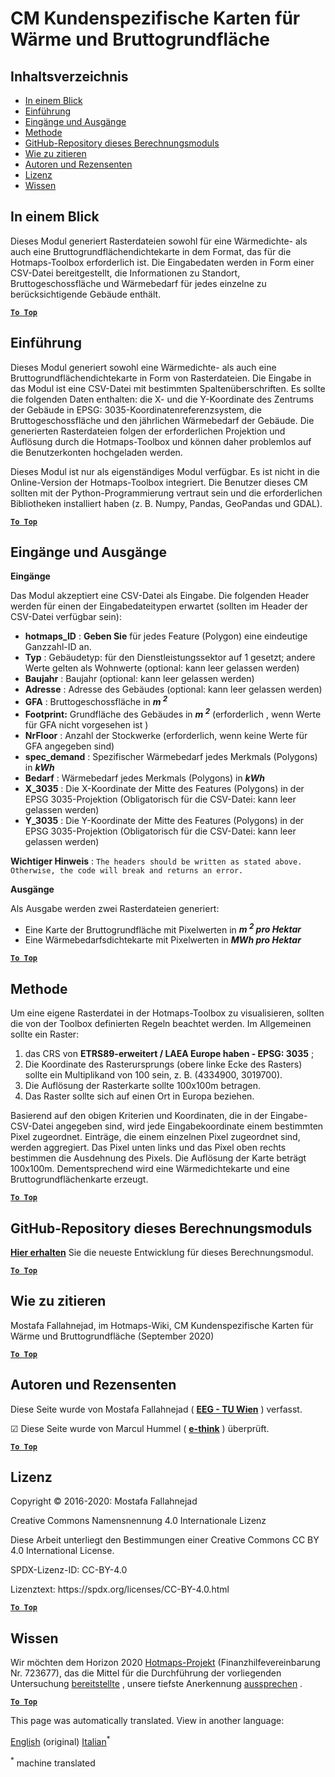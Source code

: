 <h1> <a class="anchor" id="cm-customized-heat-and-gross-floor-area-density-maps" href="#cm-customized-heat-and-gross-floor-area-density-maps"><i class="fa fa-link"></i></a> CM Kundenspezifische Karten für Wärme und Bruttogrundfläche </h1><h2> <a class="anchor" id="table-of-contents" href="#table-of-contents"><i class="fa fa-link"></i></a> Inhaltsverzeichnis </h2><ul><li> <a href="#in-a-glance">In einem Blick</a> </li><li> <a href="#introduction">Einführung</a> </li><li> <a href="#inputs-and-outputs">Eingänge und Ausgänge</a> </li><li> <a href="#method">Methode</a> </li><li> <a href="#github-repository-of-this-calculation-module">GitHub-Repository dieses Berechnungsmoduls</a> </li><li> <a href="#how-to-cite">Wie zu zitieren</a> </li><li> <a href="#authors-and-reviewers">Autoren und Rezensenten</a> </li><li> <a href="#license">Lizenz</a> </li><li> <a href="#acknowledgement">Wissen</a> </li></ul><h2> <a class="anchor" id="in-a-glance" href="#in-a-glance"><i class="fa fa-link"></i></a> In einem Blick </h2><p> Dieses Modul generiert Rasterdateien sowohl für eine Wärmedichte- als auch eine Bruttogrundflächendichtekarte in dem Format, das für die Hotmaps-Toolbox erforderlich ist. Die Eingabedaten werden in Form einer CSV-Datei bereitgestellt, die Informationen zu Standort, Bruttogeschossfläche und Wärmebedarf für jedes einzelne zu berücksichtigende Gebäude enthält. </p><p> <a href="#table-of-contents"><strong><code>To Top</code></strong></a> </p> <h2> <a class="anchor" id="introduction" href="#introduction"><i class="fa fa-link"></i></a> Einführung </h2><p> Dieses Modul generiert sowohl eine Wärmedichte- als auch eine Bruttogrundflächendichtekarte in Form von Rasterdateien. Die Eingabe in das Modul ist eine CSV-Datei mit bestimmten Spaltenüberschriften. Es sollte die folgenden Daten enthalten: die X- und die Y-Koordinate des Zentrums der Gebäude in EPSG: 3035-Koordinatenreferenzsystem, die Bruttogeschossfläche und den jährlichen Wärmebedarf der Gebäude. Die generierten Rasterdateien folgen der erforderlichen Projektion und Auflösung durch die Hotmaps-Toolbox und können daher problemlos auf die Benutzerkonten hochgeladen werden. </p><p> Dieses Modul ist nur als eigenständiges Modul verfügbar. Es ist nicht in die Online-Version der Hotmaps-Toolbox integriert. Die Benutzer dieses CM sollten mit der Python-Programmierung vertraut sein und die erforderlichen Bibliotheken installiert haben (z. B. Numpy, Pandas, GeoPandas und GDAL). </p><p> <a href="#table-of-contents"><strong><code>To Top</code></strong></a> </p> <h2> <a class="anchor" id="inputs-and-outputs" href="#inputs-and-outputs"><i class="fa fa-link"></i></a> Eingänge und Ausgänge </h2><p> <strong>Eingänge</strong> </p><p> Das Modul akzeptiert eine CSV-Datei als Eingabe. Die folgenden Header werden für einen der Eingabedateitypen erwartet (sollten im Header der CSV-Datei verfügbar sein): </p><ul><li> <strong>hotmaps_ID</strong> : <strong>Geben Sie</strong> für jedes Feature (Polygon) eine eindeutige Ganzzahl-ID an. </li><li> <strong>Typ</strong> : Gebäudetyp: für den Dienstleistungssektor auf 1 gesetzt; andere Werte gelten als Wohnwerte (optional: kann leer gelassen werden) </li><li> <strong>Baujahr</strong> : Baujahr (optional: kann leer gelassen werden) </li><li> <strong>Adresse</strong> : Adresse des Gebäudes (optional: kann leer gelassen werden) </li><li> <strong>GFA</strong> : Bruttogeschossfläche in <strong><em>m <sup>2</sup></em></strong> </li><li> <strong>Footprint:</strong> Grundfläche des Gebäudes in <strong><em>m <sup>2</sup></em></strong> (erforderlich , wenn Werte für GFA nicht vorgesehen ist ) </li><li> <strong>NrFloor</strong> : Anzahl der Stockwerke (erforderlich, wenn keine Werte für GFA angegeben sind) </li><li> <strong>spec_demand</strong> : Spezifischer Wärmebedarf jedes Merkmals (Polygons) in <strong><em>kWh</em></strong> </li><li> <strong>Bedarf</strong> : Wärmebedarf jedes Merkmals (Polygons) in <strong><em>kWh</em></strong> </li><li> <strong>X_3035</strong> : Die X-Koordinate der Mitte des Features (Polygons) in der EPSG 3035-Projektion (Obligatorisch für die CSV-Datei: kann leer gelassen werden) </li><li> <strong>Y_3035</strong> : Die Y-Koordinate der Mitte des Features (Polygons) in der EPSG 3035-Projektion (Obligatorisch für die CSV-Datei: kann leer gelassen werden) </li></ul><p> <strong>Wichtiger Hinweis</strong> : <code>The headers should be written as stated above. Otherwise, the code will break and returns an error.</code> </p><p> <strong>Ausgänge</strong> </p><p> Als Ausgabe werden zwei Rasterdateien generiert: </p><ul><li> Eine Karte der Bruttogrundfläche mit Pixelwerten in <strong><em>m <sup>2</sup> pro Hektar</em></strong> </li><li> Eine Wärmebedarfsdichtekarte mit Pixelwerten in <strong><em>MWh pro Hektar</em></strong> </li></ul><p> <a href="#table-of-contents"><strong><code>To Top</code></strong></a> </p> <h2> <a class="anchor" id="method" href="#method"><i class="fa fa-link"></i></a> Methode </h2><p> Um eine eigene Rasterdatei in der Hotmaps-Toolbox zu visualisieren, sollten die von der Toolbox definierten Regeln beachtet werden. Im Allgemeinen sollte ein Raster: </p><ol><li> das CRS von <strong>ETRS89-erweitert / LAEA Europe haben - EPSG: 3035</strong> ; </li><li> Die Koordinate des Rasterursprungs (obere linke Ecke des Rasters) sollte ein Multiplikand von 100 sein, z. B. (4334900, 3019700). </li><li> Die Auflösung der Rasterkarte sollte 100x100m betragen. </li><li> Das Raster sollte sich auf einen Ort in Europa beziehen. </li></ol><p> Basierend auf den obigen Kriterien und Koordinaten, die in der Eingabe-CSV-Datei angegeben sind, wird jede Eingabekoordinate einem bestimmten Pixel zugeordnet. Einträge, die einem einzelnen Pixel zugeordnet sind, werden aggregiert. Das Pixel unten links und das Pixel oben rechts bestimmen die Ausdehnung des Pixels. Die Auflösung der Karte beträgt 100x100m. Dementsprechend wird eine Wärmedichtekarte und eine Bruttogrundflächenkarte erzeugt. </p><p> <a href="#table-of-contents"><strong><code>To Top</code></strong></a> </p> <h2> <a class="anchor" id="github-repository-of-this-calculation-module" href="#github-repository-of-this-calculation-module"><i class="fa fa-link"></i></a> GitHub-Repository dieses Berechnungsmoduls </h2><p> <strong><a href="https://github.com/HotMaps/customized_h_fa_dm">Hier erhalten</a></strong> Sie die neueste Entwicklung für dieses Berechnungsmodul. </p><p> <a href="#table-of-contents"><strong><code>To Top</code></strong></a> </p> <h2> <a class="anchor" id="how-to-cite" href="#how-to-cite"><i class="fa fa-link"></i></a> Wie zu zitieren </h2><p> Mostafa Fallahnejad, im Hotmaps-Wiki, CM Kundenspezifische Karten für Wärme und Bruttogrundfläche (September 2020) </p><p> <a href="#table-of-contents"><strong><code>To Top</code></strong></a> </p> <h2> <a class="anchor" id="authors-and-reviewers" href="#authors-and-reviewers"><i class="fa fa-link"></i></a> Autoren und Rezensenten </h2><p> Diese Seite wurde von Mostafa Fallahnejad ( <strong><a href="https://eeg.tuwien.ac.at/">EEG - TU Wien</a></strong> ) verfasst. </p><p> ☑ Diese Seite wurde von Marcul Hummel ( <strong><a href="https://e-think.ac.at">e-think</a></strong> ) überprüft. </p><p> <a href="#table-of-contents"><strong><code>To Top</code></strong></a> </p> <h2> <a class="anchor" id="license" href="#license"><i class="fa fa-link"></i></a> Lizenz </h2><p> Copyright © 2016-2020: Mostafa Fallahnejad </p><p> Creative Commons Namensnennung 4.0 Internationale Lizenz </p><p> Diese Arbeit unterliegt den Bestimmungen einer Creative Commons CC BY 4.0 International License. </p><p> SPDX-Lizenz-ID: CC-BY-4.0 </p><p> Lizenztext: https://spdx.org/licenses/CC-BY-4.0.html </p><p> <a href="#table-of-contents"><strong><code>To Top</code></strong></a> </p> <h2> <a class="anchor" id="acknowledgement" href="#acknowledgement"><i class="fa fa-link"></i></a> Wissen </h2><p> Wir möchten dem Horizon 2020 <a href="https://www.hotmaps-project.eu">Hotmaps-Projekt</a> (Finanzhilfevereinbarung Nr. 723677), das die Mittel für die Durchführung der vorliegenden Untersuchung <a href="https://www.hotmaps-project.eu">bereitstellte</a> , unsere tiefste Anerkennung <a href="https://www.hotmaps-project.eu">aussprechen</a> . </p><p> <a href="#table-of-contents"><strong><code>To Top</code></strong></a> </p> 



<!--- THIS IS A SUPER UNIQUE IDENTIFIER -->

This page was automatically translated. View in another language:

[English](../en/CM-Customized-heat-and-floor-area-density-maps) (original)  [Italian](../it/CM-Customized-heat-and-floor-area-density-maps)<sup>\*</sup> 

<sup>\*</sup> machine translated
